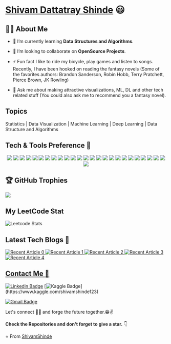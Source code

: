  # <a href="http://shivamdshinde.com/">Shivam Dattatray Shinde</a> :smiley:
 <!--
<p align="center">
  <img src="Shivam Shinde2.png" width="100%" title="Intro Card" alt="Intro Card">
</p>
-->

 ## 🙋‍♂️ About Me

- 🌱 I’m currently learning **Data Structures and Algorithms**.

- 👯 I’m looking to collaborate on **OpenSource Projects**.

- ⚡ Fun fact I like to ride my bicycle, play games and listen to songs. Recently, I have been hooked on reading the fantasy novels (Some of the favorites authors: Brandon Sanderson, Robin Hobb, Terry Pratchett, Pierce Brown, JK Rowling)
 
- 💬 Ask me about making attractive visualizations, ML, DL and other tech related stuff (You could also ask me to recommend you a fantasy novel).

## Topics 

Statistics | Data Visualization | Machine Learning | Deep Learning | Data Structure and Algorithms


## Tech & Tools Preference 🧰
<!--
<img src = "https://img.shields.io/badge/-Python-3776AB?style=flat&logo=Python&logoColor=white">  <img src = "https://img.shields.io/badge/-NumPy-013243?style=flat&logo=NumPy&logoColor=white"> <img src = "https://img.shields.io/badge/-Pandas-150458?style=flat&logo=pandas&logoColor=white"> <img src = "https://img.shields.io/badge/-Matplotlib-FF6666?style=flat&logoColor=white"> <img src = "https://img.shields.io/badge/-Seaborn-5A20CB?style=flat&logoColor=white"> <img src = "https://img.shields.io/badge/-Flask-000000?style=flat&logo=Flask&logoColor=white"> <img src = "https://img.shields.io/badge/-PostgreSQL-4169E1?style=flat&logo=PostgreSQL&logoColor=white"> <img src = "https://img.shields.io/badge/-MongoDB-47A248?style=flat&logo=MongoDB&logoColor=white"> <img src="http://img.shields.io/badge/-Git-F05032?style=flat&logo=git&logoColor=FFFFFF"> <img src="http://img.shields.io/badge/-GitHub-181717?style=flat&logo=GitHub&logoColor=FFFFFF">  <img src="http://img.shields.io/badge/-DVC-945DD6?style=flat&logo=DVC&logoColor=FFFFFF"> <img src="http://img.shields.io/badge/-sklearn-F7931E?style=flat&logo=scikit-learn&logoColor=FFFFFF"> <img src="http://img.shields.io/badge/-keras-D00000?style=flat&logo=Keras&logoColor=FFFFFF"> <img src = "https://img.shields.io/badge/-Tensorflow-FF6F00?style=flat&logo=Tensorflow&logoColor=white"><img src = "https://img.shields.io/badge/-OpenCV-5C3EE8?style=flat&logo=OpenCV&logoColor=white"> <img src = "https://img.shields.io/badge/-Pydantic-000000?style=flat&logoColor=white"> <img src="http://img.shields.io/badge/-Tableau-E97627?style=flat&logo=Tableau&logoColor=FFFFFF"> <img src="http://img.shields.io/badge/-Power BI-F2C811?style=flat&logo=Power BI&logoColor=FFFFFF"> <img src = "https://img.shields.io/badge/-HTML5-E34F26?style=flat&logo=html5&logoColor=white"> <img src = "https://img.shields.io/badge/-CSS3-1572B6?style=flat&logo=css3&logoColor=white"> <img src="https://img.shields.io/badge/-Bootstrap-563D7C?style=flat&logo=bootstrap&logoColor=white"> <img src = "https://img.shields.io/badge/-Javascript-013243?style=flat&logo=NumPy&logoColor=white"> -->

<p align="center">
  <!-- Programming and Data Science Tools -->
  <img src="https://img.shields.io/badge/-Python-3776AB?style=flat&logo=Python&logoColor=white">
  <img src="https://img.shields.io/badge/-R-276DC3?style=flat&logo=R&logoColor=white">
  <img src="https://img.shields.io/badge/-JavaScript-F7DF1E?style=flat&logo=JavaScript&logoColor=black">
  <img src="https://img.shields.io/badge/-Git-F05032?style=flat&logo=git&logoColor=white">
  <img src="https://img.shields.io/badge/-GitHub-181717?style=flat&logo=GitHub&logoColor=white">
  <img src="https://img.shields.io/badge/-DVC-945DD6?style=flat&logo=DVC&logoColor=white">
  <img src="https://img.shields.io/badge/-SQL-4479A1?style=flat&logo=MySQL&logoColor=white">
  <img src="https://img.shields.io/badge/-MongoDB-47A248?style=flat&logo=MongoDB&logoColor=white">
  <img src="https://img.shields.io/badge/-Microsoft Excel-217346?style=flat&logo=Microsoft-Excel&logoColor=white">
  <img src="https://img.shields.io/badge/-NumPy-013243?style=flat&logo=NumPy&logoColor=white">
  <img src="https://img.shields.io/badge/-Pandas-150458?style=flat&logo=pandas&logoColor=white">
  <img src="https://img.shields.io/badge/-Tableau-E97627?style=flat&logo=Tableau&logoColor=white">
  <img src="https://img.shields.io/badge/-Power BI-F2C811?style=flat&logo=Power-BI&logoColor=black">
  <img src="https://img.shields.io/badge/-Matplotlib-FF6666?style=flat&logo=Matplotlib&logoColor=white">
  <img src="https://img.shields.io/badge/-Seaborn-5A20CB?style=flat&logoColor=white">
  <img src="https://img.shields.io/badge/-Plotly-3F4F75?style=flat&logo=Plotly&logoColor=white">
  <img src="https://img.shields.io/badge/-Scikit Learn-F7931E?style=flat&logo=scikit-learn&logoColor=white">
  <img src="https://img.shields.io/badge/-TensorFlow-FF6F00?style=flat&logo=TensorFlow&logoColor=white">
  <img src="https://img.shields.io/badge/-PyTorch-EE4C2C?style=flat&logo=PyTorch&logoColor=white">
  <img src="https://img.shields.io/badge/-OpenCV-5C3EE8?style=flat&logo=OpenCV&logoColor=white">
  <img src="https://img.shields.io/badge/-LangChain-000000?style=flat&logoColor=white">
  <img src="https://img.shields.io/badge/-Hugging Face-FFD21F?style=flat&logo=huggingface&logoColor=black">
  <img src="https://img.shields.io/badge/-NLTK-85A95C?style=flat&logoColor=white">
  <img src="https://img.shields.io/badge/-Ollama-000000?style=flat&logoColor=white">
  <img src="https://img.shields.io/badge/-OpenAI API-412991?style=flat&logo=openai&logoColor=white">
  <img src="https://img.shields.io/badge/-Azure-0078D4?style=flat&logo=Microsoft-Azure&logoColor=white">
</p>

<!--## 📊 My Github Stats

<p align="left">
    <a href="[![GitHub Streak](https://github-readme-streak-stats.herokuapp.com/?user=shivamshinde123)](https://git.io/streak-stats)">
        <img title="🔥 Get streak stats for your profile at git.io/streak-stats" alt="Shivam Shinde's streak" src="https://github-readme-streak-stats.herokuapp.com/?user=shivamshinde123&theme=white&hide_border=false&stroke=000000&background=ffffff"/>
    </a>
</p>

<p align="left">
<a href="https://github.com/shivamshinde123/github-readme-stats"><img alt="Shivam Shinde's Github Stats" src="https://github-readme-stats.vercel.app/api?username=shivamshinde123&show_icons=true&count_private=true&theme=white&hide_border=false&bg_color=ffffff" /></a>
</p> -->

<!-- <p align="left">
<a href="https://github.com/shivamshinde123/github-readme-stats"><img alt="Shivam Shinde's Top Languages" src="https://github-readme-stats.vercel.app/api/top-langs/?username=shivamshinde123&langs_count=8&count_private=true&layout=compact&theme=white&hide_border=false&bg_color=ffffff" /></a>
</p> -->

## 🏆 GitHub Trophies
![](https://github-profile-trophy.vercel.app/?username=shivamshinde123&theme=dracula&no-frame=true&no-bg=true&margin-w=4)

<!-- <p align="left">
<a href="https://github.com/shivamshinde123/github-readme-activity-graph"><img alt="Shivam Shinde's Activity Graph" src="https://activity-graph.herokuapp.com/graph?username=shivamshinde123&bg_color=0D1117&color=5BCDEC&line=5BCDEC&point=FFFFFF&hide_border=true" /></a>
</p> -->

## My LeetCode Stat

![Leetcode Stats](https://leetcard.jacoblin.cool/shivamshinde123?theme=light)


## Latest Tech Blogs 📢

<a target="_blank" href="https://github-readme-medium-recent-article.vercel.app/medium/@shivamshinde92722/0"><img src="https://github-readme-medium-recent-article.vercel.app/medium/@shivamshinde92722/0" alt="Recent Article 0"> 
<a target="_blank" href="https://github-readme-medium-recent-article.vercel.app/medium/@shivamshinde92722/1"><img src="https://github-readme-medium-recent-article.vercel.app/medium/@shivamshinde92722/1" alt="Recent Article 1"> 
<a target="_blank" href="https://github-readme-medium-recent-article.vercel.app/medium/@shivamshinde92722/2"><img src="https://github-readme-medium-recent-article.vercel.app/medium/@shivamshinde92722/2" alt="Recent Article 2"> 
<a target="_blank" href="https://github-readme-medium-recent-article.vercel.app/medium/@shivamshinde92722/3"><img src="https://github-readme-medium-recent-article.vercel.app/medium/@shivamshinde92722/3" alt="Recent Article 3"> 
<a target="_blank" href="https://github-readme-medium-recent-article.vercel.app/medium/@shivamshinde92722/4"><img src="https://github-readme-medium-recent-article.vercel.app/medium/@shivamshinde92722/4" alt="Recent Article 4"> 

<!-- ## Profile views count
<p align="left"> <img src="https://komarev.com/ghpvc/?username=shivamshinde123&label=Profile%20views&color=0e75b6&style=flat" alt="shivamshinde123" /> </p> -->

<!--
## Profile views count

<p align='left'>
  
![](https://komarev.com/ghpvc/?username=shivamshinde123)
  
</p>
-->

##  Contact Me :speech_balloon:
[![Linkedin Badge](https://img.shields.io/badge/-shivamds92722-blue?style=flat&logo=Linkedin&logoColor=white&link=https://www.linkedin.com/in/shivamds92722/)](https://www.linkedin.com/in/shivamds92722/)
[![Kaggle Badge](https://img.shields.io/badge/-shivamshinde123-20BEFF?style=flat&logo=Kaggle&logoColor=white&link=(https://www.kaggle.com/shivamshinde123))](https://www.kaggle.com/shivamshinde123)
<!-- [![Twitter Badge](https://img.shields.io/badge/-@ShivamS64852411-1ca0f1?style=flat&labelColor=1ca0f1&logo=twitter&logoColor=white&link=https://twitter.com/ShivamS64852411)](https://twitter.com/ShivamS64852411) -->
[![Gmail Badge](https://img.shields.io/badge/-shivamshinde92722@gmail.com-c14438?style=flat&logo=Gmail&logoColor=white&link=mailto:shivamshinde92722@gmail.com)](mailto:shivamshinde92722@gmail.com) 
<!-- [![Instagram Badge](https://img.shields.io/badge/-@me_shivam__-e4405f?style=flat&labelColor=f94877&logo=instagram&logoColor=white&link=https://www.instagram.com/me_shivam__/)](https://www.instagram.com/me_shivam__/) -->




Let's connect 👨‍💻 and forge the future together.😁✌

**Check the Repositories and don't forget to give a star.** 👇

:star: From [ShivamShinde](https://github.com/shivamshinde123)
